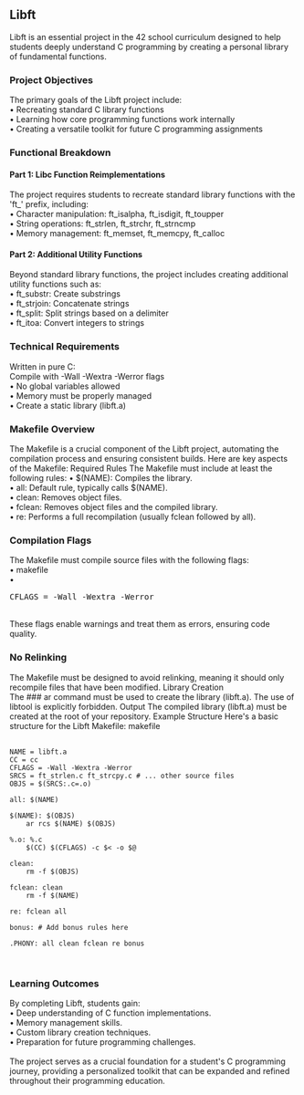 ## Libft

Libft is an essential project in the 42 school curriculum designed to help students deeply understand C programming by creating a personal library of fundamental functions.<br>
### Project Objectives<br>

The primary goals of the Libft project include:<br>
&#x2022; Recreating standard C library functions<br>
&#x2022; Learning how core programming functions work internally<br>
&#x2022; Creating a versatile toolkit for future C programming assignments<br>
### Functional Breakdown<br>

#### Part 1: Libc Function Reimplementations <br>
The project requires students to recreate standard library functions with the 'ft_' prefix, including:<br>
&#x2022; Character manipulation: ft_isalpha, ft_isdigit, ft_toupper<br>
&#x2022; String operations: ft_strlen, ft_strchr, ft_strncmp<br>
&#x2022; Memory management: ft_memset, ft_memcpy, ft_calloc<br>

#### Part 2: Additional Utility Functions<br>
Beyond standard library functions, the project includes creating additional utility functions such as:<br>
&#x2022; ft_substr: Create substrings<br>
&#x2022; ft_strjoin: Concatenate strings<br>
&#x2022; ft_split: Split strings based on a delimiter<br>
&#x2022; ft_itoa: Convert integers to strings<br>

### Technical Requirements<br>
Written in pure C:<br>
Compile with -Wall -Wextra -Werror flags<br>
&#x2022; No global variables allowed<br>
&#x2022; Memory must be properly managed<br>
&#x2022; Create a static library (libft.a)<br>
### Makefile Overview <br>
The Makefile is a crucial component of the Libft project, automating the compilation process and ensuring consistent builds. Here are key aspects of the Makefile:
Required Rules
The Makefile must include at least the following rules:
&#x2022; $(NAME): Compiles the library.<br>
&#x2022; all: Default rule, typically calls $(NAME).<br>
&#x2022; clean: Removes object files.<br>
&#x2022; fclean: Removes object files and the compiled library.<br>
&#x2022; re: Performs a full recompilation (usually fclean followed by all).<br>

### Compilation Flags
The Makefile must compile source files with the following flags:<br>
&#x2022; makefile<br>
&#x2022; <pre>CFLAGS = -Wall -Wextra -Werror</pre><br>
These flags enable warnings and treat them as errors, ensuring code quality.<br>

### No Relinking
The Makefile must be designed to avoid relinking, meaning it should only recompile files that have been modified.
Library Creation<br>
The ### ar command must be used to create the library (libft.a). The use of libtool is explicitly forbidden.
Output
The compiled library (libft.a) must be created at the root of your repository.
Example Structure
Here's a basic structure for the Libft Makefile:
makefile
<pre>
  <code>
NAME = libft.a
CC = cc
CFLAGS = -Wall -Wextra -Werror
SRCS = ft_strlen.c ft_strcpy.c # ... other source files
OBJS = $(SRCS:.c=.o)

all: $(NAME)

$(NAME): $(OBJS)
    ar rcs $(NAME) $(OBJS)

%.o: %.c
    $(CC) $(CFLAGS) -c $< -o $@

clean:
    rm -f $(OBJS)

fclean: clean
    rm -f $(NAME)

re: fclean all

bonus: # Add bonus rules here

.PHONY: all clean fclean re bonus<br>
  </code>    
</pre>
### Learning Outcomes
By completing Libft, students gain:<br>
&#x2022; Deep understanding of C function implementations.<br>
&#x2022; Memory management skills.<br>
&#x2022; Custom library creation techniques.<br>
&#x2022; Preparation for future programming challenges.<br><br>
The project serves as a crucial foundation for a student's C programming journey, providing a personalized toolkit that can be expanded and refined throughout their programming education.
